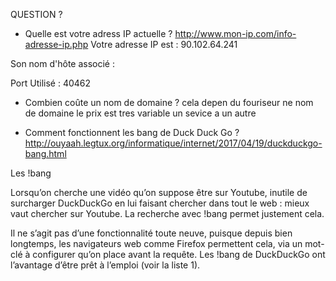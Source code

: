 QUESTION ?
- Quelle est votre adress IP actuelle ?
http://www.mon-ip.com/info-adresse-ip.php
Votre adresse IP est : 90.102.64.241

Son nom d'hôte associé :

Port Utilisé : 40462

- Combien coûte un nom de domaine ?
cela depen du fouriseur ne nom de domaine  le prix  est tres variable un sevice a un autre 

- Comment fonctionnent les bang de Duck Duck Go ?
http://ouyaah.legtux.org/informatique/internet/2017/04/19/duckduckgo-bang.html

Les !bang

Lorsqu’on cherche une vidéo qu’on suppose être sur Youtube, inutile de surcharger DuckDuckGo en lui faisant chercher dans tout le web : mieux vaut chercher sur Youtube. La recherche avec !bang permet justement cela.

Il ne s’agit pas d’une fonctionnalité toute neuve, puisque depuis bien longtemps, les navigateurs web comme Firefox permettent cela, via un mot-clé à configurer qu’on place avant la requête. Les !bang de DuckDuckGo ont l’avantage d’être prêt à l’emploi (voir la liste 1).